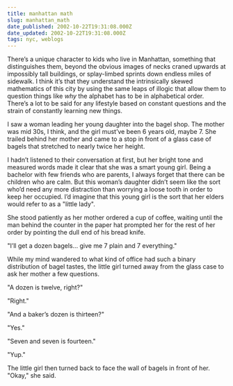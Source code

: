 ```yaml
---
title: manhattan math
slug: manhattan_math
date_published: 2002-10-22T19:31:08.000Z
date_updated: 2002-10-22T19:31:08.000Z
tags: nyc, weblogs
---
```


There’s a unique character to kids who live in Manhattan, something that distinguishes them, beyond the obvious images of necks craned upwards at impossibly tall buildings, or splay-limbed sprints down endless miles of sidewalk. I think it’s that they understand the intrinsically skewed mathematics of this city by using the same leaps of illogic that allow them to question things like *why* the alphabet has to be in alphabetical order. There’s a lot to be said for any lifestyle based on constant questions and the strain of constantly learning new things.

I saw a woman leading her young daughter into the bagel shop. The mother was mid 30s, I think, and the girl must’ve been 6 years old, maybe 7. She trailed behind her mother and came to a stop in front of a glass case of bagels that stretched to nearly twice her height.

I hadn’t listened to their conversation at first, but her bright tone and measured words made it clear that she was a smart young girl. Being a bachelor with few friends who are parents, I always forget that there can be children who are calm. But this woman’s daughter didn’t seem like the sort who’d need any more distraction than worrying a loose tooth in order to keep her occupied. I’d imagine that this young girl is the sort that her elders would refer to as a "little lady".

She stood patiently as her mother ordered a cup of coffee, waiting until the man behind the counter in the paper hat prompted her for the rest of her order by pointing the dull end of his bread knife.

"I’ll get a dozen bagels… give me 7 plain and 7 everything."

While my mind wandered to what kind of office had such a binary distribution of bagel tastes, the little girl turned away from the glass case to ask her mother a few questions.

"A dozen is twelve, right?"

"Right."

"And a baker’s dozen is thirteen?"

"Yes."

"Seven and seven is fourteen."

"Yup."

The little girl then turned back to face the wall of bagels in front of her. "Okay," she said.
